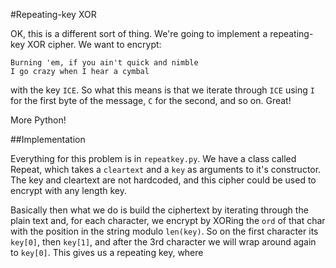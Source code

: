 #Repeating-key XOR

OK, this is a different sort of thing. We're going to implement
a repeating-key XOR cipher. We want to encrypt:

    Burning 'em, if you ain't quick and nimble
    I go crazy when I hear a cymbal

with the key `ICE`. So what this means is that we iterate through `ICE` using
`I` for the first byte of the message, `C` for the second, and so on. Great!

More Python!

##Implementation

Everything for this problem is in `repeatkey.py`. We have a class called
Repeat, which takes a `cleartext` and a `key` as arguments to it's
constructor. The key and cleartext are not hardcoded, and this cipher
could be used to encrypt with any length key.

Basically then what we do is build the ciphertext by iterating through the
plain text and, for each character, we encrypt by XORing the `ord` of that
char with the position in the string modulo `len(key)`. So on the first
character its `key[0]`, then `key[1]`, and after the 3rd character we will
wrap around again to `key[0]`. This gives us a repeating key, where 
